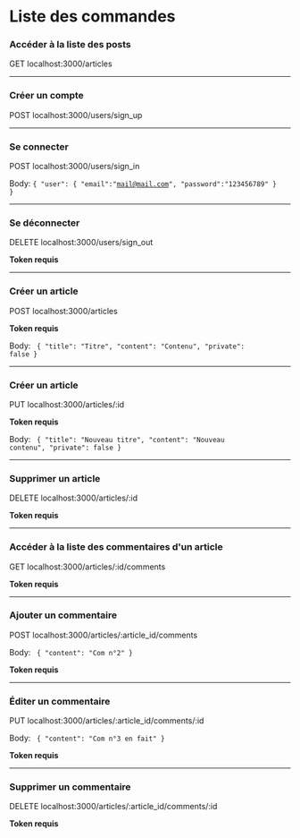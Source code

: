 # Liste des commandes

### Accéder à la liste des posts
GET
localhost:3000/articles

<hr>

### Créer un compte
POST
localhost:3000/users/sign_up

<hr>

### Se connecter
POST
localhost:3000/users/sign_in

Body: 
<code>{
    "user": {
        "email":"mail@mail.com",
        "password":"123456789"
    }
}</code>

<hr>

### Se déconnecter
DELETE
localhost:3000/users/sign_out

**Token requis**

<hr>

### Créer un article
POST
localhost:3000/articles

**Token requis**

Body: 
<code>
    {
      "title": "Titre",
      "content": "Contenu",
      "private": false
    }
</code>

<hr>

### Créer un article
PUT
localhost:3000/articles/:id

**Token requis**

Body: 
<code>
    {
      "title": "Nouveau titre",
      "content": "Nouveau contenu",
      "private": false
    }
</code>

<hr>

### Supprimer un article
DELETE
localhost:3000/articles/:id

**Token requis**

<hr>

### Accéder à la liste des commentaires d'un article
GET
localhost:3000/articles/:id/comments

**Token requis**

<hr>

### Ajouter un commentaire
POST
localhost:3000/articles/:article_id/comments

Body: 
<code>
    {
      "content": "Com n°2"
    }
</code>

**Token requis**

<hr>

### Éditer un commentaire
PUT
localhost:3000/articles/:article_id/comments/:id

Body: 
<code>
    {
      "content": "Com n°3 en fait"
    }
</code>

**Token requis**

<hr>

### Supprimer un commentaire
DELETE
localhost:3000/articles/:article_id/comments/:id

**Token requis**
